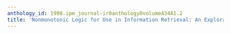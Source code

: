 ```yaml
---
anthology_id: 1998.ipm_journal-ir0anthology0volumeA34A1.2
title: 'Nonmonotonic Logic for Use in Information Retrieval: An Exploratory Paper'
---
```

